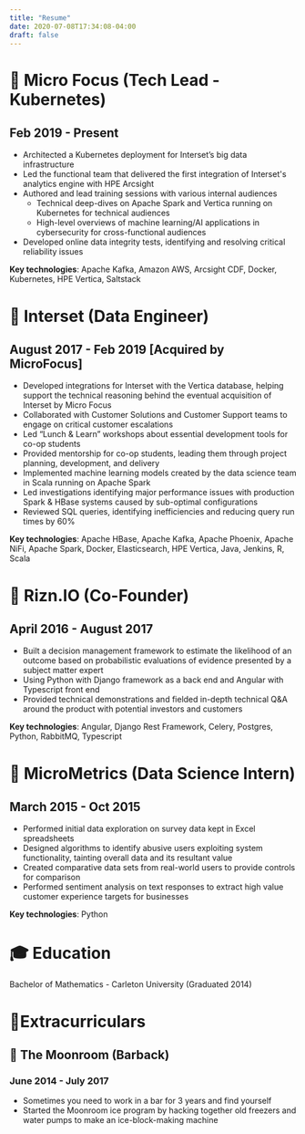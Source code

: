 ```yaml
---
title: "Resume"
date: 2020-07-08T17:34:08-04:00
draft: false
---
```

# 💼 Micro Focus (Tech Lead - Kubernetes) 
## Feb 2019 - Present
- Architected a Kubernetes deployment for Interset’s big data infrastructure
- Led the functional team that delivered the first integration of Interset's analytics engine with HPE Arcsight 
- Authored and lead training sessions with various internal audiences
  - Technical deep-dives on Apache Spark and Vertica running on Kubernetes for technical audiences
  - High-level overviews of machine learning/AI applications in cybersecurity for cross-functional audiences
- Developed online data integrity tests, identifying and resolving critical reliability issues

**Key technologies**: Apache Kafka, Amazon AWS, Arcsight CDF, Docker, Kubernetes, HPE Vertica, Saltstack

# 💼 Interset (Data Engineer) 
## August 2017 - Feb 2019 [Acquired by MicroFocus]
- Developed integrations for Interset with the Vertica database, helping support the technical reasoning behind the eventual acquisition of Interset by Micro Focus
- Collaborated with Customer Solutions and Customer Support teams to engage on critical customer escalations
- Led “Lunch & Learn” workshops about essential development tools for co-op students
- Provided mentorship for co-op students, leading them through project planning, development, and delivery
- Implemented machine learning models created by the data science team in Scala running on Apache Spark
- Led investigations identifying major performance issues with production Spark & HBase systems caused by sub-optimal configurations
- Reviewed SQL queries, identifying inefficiencies and reducing query run times by 60%

**Key technologies**: Apache HBase, Apache Kafka, Apache Phoenix, Apache NiFi, Apache Spark, Docker, Elasticsearch, HPE Vertica, Java, Jenkins, R, Scala

# 💼 Rizn.IO (Co-Founder) 
## April 2016 - August 2017
- Built a decision management framework to estimate the likelihood of an outcome based on probabilistic evaluations of evidence presented by a subject matter expert
- Using Python with Django framework as a back end and Angular with Typescript front end
- Provided technical demonstrations and fielded in-depth technical Q&A around the product with potential investors and customers

**Key technologies**: Angular, Django Rest Framework, Celery, Postgres, Python, RabbitMQ, Typescript

# 💼 MicroMetrics (Data Science Intern) 
## March 2015 - Oct 2015
- Performed initial data exploration on survey data kept in Excel spreadsheets
- Designed algorithms to identify abusive users exploiting system functionality, tainting overall data and its resultant value
- Created comparative data sets from real-world users to provide controls for comparison
- Performed sentiment analysis on text responses to extract high value customer experience targets for businesses

**Key technologies**: Python

# 🎓 Education

Bachelor of Mathematics - Carleton University (Graduated 2014)

# 🎉Extracurriculars


## 💼 The Moonroom (Barback) 
### June 2014 - July 2017
- Sometimes you need to work in a bar for 3 years and find yourself
- Started the Moonroom ice program by hacking together old freezers and water pumps to make an ice-block-making machine

